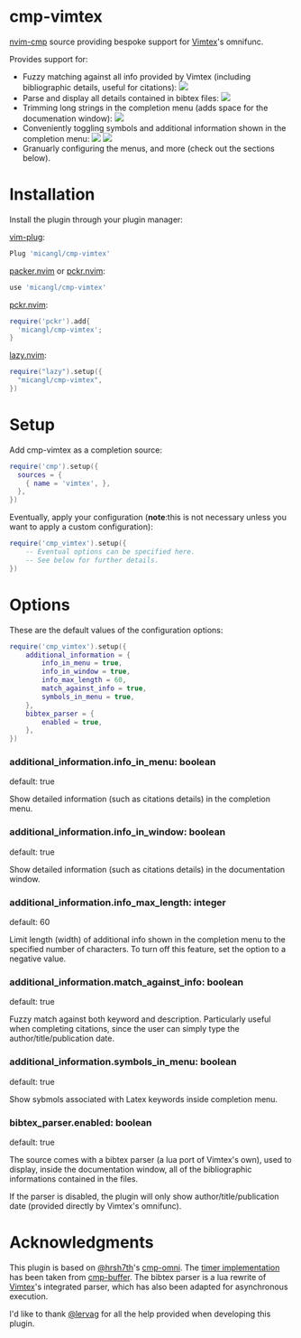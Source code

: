 # cmp-vimtex

[nvim-cmp](https://github.com/hrsh7th/nvim-cmp) source providing bespoke support for [Vimtex](https://github.com/lervag/vimtex)'s omnifunc.

Provides support for:
- Fuzzy matching against all info provided by Vimtex (including bibliographic details, useful for citations):
  ![](https://github.com/micangl/cmp-vimtex/assets/142919381/4887b19b-d08d-44e3-9b29-22e91a3a1728)
- Parse and display all details contained in bibtex files:
  ![](https://github-production-user-asset-6210df.s3.amazonaws.com/142919381/274990752-d9cba239-aa54-4398-a17f-02f6eec1d628.png)
- Trimming long strings in the completion menu (adds space for the documenation window):
  ![](https://github.com/micangl/cmp-vimtex/assets/142919381/bed1ab56-09cf-486c-baa9-be4198e52ce0)
- Conveniently toggling symbols and additional information shown in the completion menu:
  ![](https://github.com/micangl/cmp-vimtex/assets/142919381/fc167389-134d-4a7c-b083-2c9eafe98891)
  ![](https://github.com/micangl/cmp-vimtex/assets/142919381/daa3c5b3-b3a7-46d4-a3e6-427b9d4371de)
- Granuarly configuring the menus, and more (check out the sections below).

# Installation

Install the plugin through your plugin manager:

[vim-plug](https://github.com/junegunn/vim-plug):
```lua
Plug 'micangl/cmp-vimtex'
```

[packer.nvim](https://github.com/wbthomason/packer.nvim) or [pckr.nvim](https://github.com/lewis6991/pckr.nvim):
```lua
use 'micangl/cmp-vimtex'
```

[pckr.nvim](https://github.com/lewis6991/pckr.nvim):
```lua
require('pckr').add{
  'micangl/cmp-vimtex';
}
```

[lazy.nvim](https://github.com/folke/lazy.nvim):
```lua
require("lazy").setup({
  "micangl/cmp-vimtex",
})
```

# Setup

Add cmp-vimtex as a completion source:

```lua
require('cmp').setup({
  sources = {
    { name = 'vimtex', },
  },
})
```
Eventually, apply your configuration (**note**:this is not necessary unless you want to apply a custom configuration):

```lua
require('cmp_vimtex').setup({
    -- Eventual options can be specified here.
    -- See below for further details.
})
```

# Options

These are the default values of the configuration options:

```lua
require('cmp_vimtex').setup({
    additional_information = {
        info_in_menu = true,
        info_in_window = true,
        info_max_length = 60,
        match_against_info = true,
        symbols_in_menu = true,
    },
    bibtex_parser = {
        enabled = true,
    },
})
```

### additional_information.info_in_menu: boolean
default: true

Show detailed information (such as citations details) in the completion menu.

### additional_information.info_in_window: boolean
default: true

Show detailed information (such as citations details) in the documentation window.

### additional_information.info_max_length: integer
default: 60

Limit length (width) of additional info shown in the completion menu to the specified number of characters.
To turn off this feature, set the option to a negative value.

### additional_information.match_against_info: boolean
default: true

Fuzzy match against both keyword and description.
Particularly useful when completing citations, since the user can simply type the author/title/publication date.

### additional_information.symbols_in_menu: boolean
default: true

Show sybmols associated with Latex keywords inside completion menu.

### bibtex_parser.enabled: boolean
default: true

The source comes with a bibtex parser (a lua port of Vimtex's own), used to display, inside the documentation window, all of the bibliographic informations contained in the files.

If the parser is disabled, the plugin will only show author/title/publication date (provided directly by Vimtex's omnifunc).

# Acknowledgments

This plugin is based on [@hrsh7th](https://github.com/hrsh7th)'s [cmp-omni](https://github.com/hrsh7th/cmp-omni).
The [timer implementation](https://github.com/micangl/cmp-vimtex/blob/master/lua/cmp_vimtex/timer.lua) has been taken from [cmp-buffer](https://github.com/hrsh7th/cmp-buffer).
The bibtex parser is a lua rewrite of [Vimtex](https://github.com/lervag/vimtex)'s integrated parser, which has also been adapted for asynchronous execution.

I'd like to thank [@lervag](https://github.com/lervag) for all the help provided when developing this plugin.

